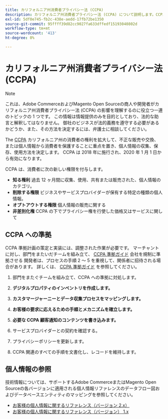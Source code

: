 ```yaml
---
title: カリフォルニア州消費者プライバシー法 (CCPA)
description: カリフォルニア州消費者プライバシー法 (CCPA) について説明します。CCPA は、カリフォルニア州の消費者の個人情報を収集、保存および使用する方法を決定するための権利を拡張します。
exl-id: 5df0e745-fb2c-438e-aedd-17fb72be1350
source-git-commit: 95ffff39d82cc9027fa633dffedf15193040802d
workflow-type: tm+mt
source-wordcount: '413'
ht-degree: 0%

---
```


# カリフォルニア州消費者プライバシー法 (CCPA)

>[!NOTE]
>
>これは、Adobe CommerceおよびMagento Open Sourceの商人や開発者がカリフォルニア州消費者プライバシー法 (CCPA) の影響を理解するのに役立つ一連のトピックの 1 つです。 この情報は情報提供のみを目的としており、法的な助言と解釈してはなりません。 御社のビジネスが法的義務を遵守する必要があるかどうか、また、その方法を決定するには、弁護士に相談してください。

The [CCPA](https://oag.ca.gov/privacy/ccpa) カリフォルニア州の消費者の権利を拡大して、不正な販売や交換、または個人情報から消費者を保護することに重点を置き、個人情報の収集、保存、使用方法を決定します。 CCPA は 2018 年に施行され、2020 年 1 月 1 日から有効になります。

CCPA は、消費者に次の新しい権限を付与します。

- **知る権利** 過去 12 ヶ月間に収集、使用、共有または販売された、個人情報のカテゴリ。
- **削除する権限** ビジネスやサービスプロバイダーが保有する特定の種類の個人情報。
- **オプトアウトする権限** 個人情報の販売に関する
- **非差別化権** CCPA の下でプライバシー権を行使した価格又はサービスに関して

## CCPA への準拠

CCPA 準拠計画の策定と実装には、調整された作業が必要です。 マーチャントに対し、部門をまたいだチームを組み立て、 [CCPA 準拠ガイド](https://experienceleague.adobe.com/docs/commerce-admin/start/compliance/privacy/compliance-ccpa.html) 会社を規制に準拠させる 開発者は、プロセスの手順 2 ～ 5 を重視して、関係者に招待される場合があります。 詳しくは、 [CCPA 準拠ガイド](https://experienceleague.adobe.com/docs/commerce-admin/start/compliance/privacy/compliance-ccpa.html) を参照してください。

1. 部門をまたぐチームを組み立て、CCPA への準拠に対処します。

1. **デジタルプロパティのインベントリを作成します。**

1. **カスタマージャーニーとデータ収集プロセスをマッピングします。**

1. **お客様の要求に応えるための手順とメカニズムを確立します。**

1. **必要な CCPA 顧客通知のコンテンツを書き込みます。**

1. サービスプロバイダーとの契約を確認する。

1. プライバシーポリシーを更新します。

1. CCPA 関連のすべての手順を文書化し、レコードを維持します。

## 個人情報の参照

技術情報については、サポートするAdobe CommerceまたはMagento Open Sourceの各バージョンに適用される個人情報リファレンスのデータフロー図およびデータベースエンティティのマッピングを参照してください。

- [お客様の個人情報に関するリファレンス（バージョン 2.x）](data-m2.md)
- [お客様の個人情報に関するリファレンス（バージョン） 1.x](data-m1.md)
